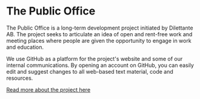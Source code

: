 # The Public Office

The Public Office is a long-term development project initiated by Dilettante AB. The project seeks to articulate an idea of open and rent-free work and meeting places where people are given the opportunity to engage in work and education.

We use GitHub as a platform for the project's website and some of our internal communications. By opening an account on GitHub, you can easily edit and suggest changes to all web-based text material, code and resources.

[Read more about the project here](http://thepublicoffice.se)